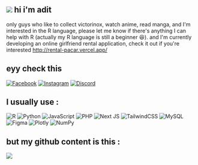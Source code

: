 ## [![](https://visitcount.itsvg.in/api?id=aditrachman&icon=8&color=0)](https://visitcount.itsvg.in)  hi i'm adit   

only guys who like to collect victorinox, watch anime, read manga, and I'm interested in the R language, please let me know if there's anything I can help with R (actually my R language is still a beginner 😆).
and I'm currently developing an online girlfriend rental application, check it out if you're interested http://rental-pacar.vercel.app/

## eyy check this
[![Facebook](https://img.shields.io/badge/Facebook-%231877F2.svg?logo=Facebook&logoColor=white)](https://facebook.com/aditrachman) [![Instagram](https://img.shields.io/badge/Instagram-%23E4405F.svg?logo=Instagram&logoColor=white)](https://instagram.com/aditrachman23) [![Discord](https://img.shields.io/badge/Discord-%237289DA.svg?logo=discord&logoColor=white)](htttps://discord.gg/https://discord.gg/k3wWXnAMdj) 

## I usually use :
![R](https://img.shields.io/badge/r-%23276DC3.svg?style=for-the-badge&logo=r&logoColor=white) ![Python](https://img.shields.io/badge/python-3670A0?style=for-the-badge&logo=python&logoColor=ffdd54) ![JavaScript](https://img.shields.io/badge/javascript-%23323330.svg?style=for-the-badge&logo=javascript&logoColor=%23F7DF1E) ![PHP](https://img.shields.io/badge/php-%23777BB4.svg?style=for-the-badge&logo=php&logoColor=white) ![Next JS](https://img.shields.io/badge/Next-black?style=for-the-badge&logo=next.js&logoColor=white) ![TailwindCSS](https://img.shields.io/badge/tailwindcss-%2338B2AC.svg?style=for-the-badge&logo=tailwind-css&logoColor=white) ![MySQL](https://img.shields.io/badge/mysql-%2300f.svg?style=for-the-badge&logo=mysql&logoColor=white) 	![Figma](https://img.shields.io/badge/figma-%23F24E1E.svg?style=for-the-badge&logo=figma&logoColor=white) ![Plotly](https://img.shields.io/badge/Plotly-%233F4F75.svg?style=for-the-badge&logo=plotly&logoColor=white) ![NumPy](https://img.shields.io/badge/numpy-%23013243.svg?style=for-the-badge&logo=numpy&logoColor=white)

## but my github content is this :

![](https://github-readme-stats.vercel.app/api/top-langs/?username=aditrachman&theme=dark&hide_border=true&include_all_commits=false&count_private=false&layout=compact)
